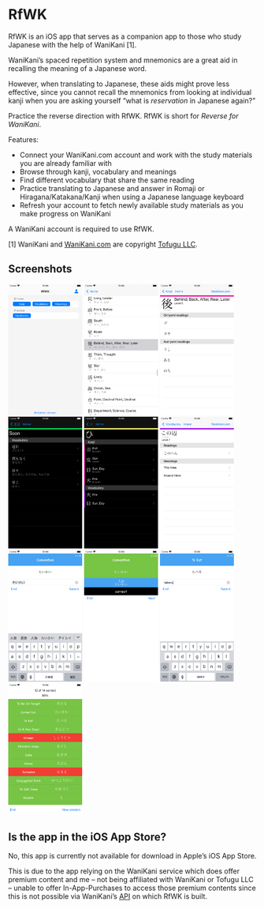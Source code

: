 # RfWK

RfWK is an iOS app that serves as a companion app to those who study Japanese with the help of WaniKani [1].

WaniKani’s spaced repetition system and mnemonics are a great aid in recalling the meaning of a Japanese word.

However, when translating to Japanese, these aids might prove less effective, since you cannot recall the mnemonics from looking at individual kanji when you are asking yourself “what is _reservation_ in Japanese again?”

Practice the reverse direction with RfWK. RfWK is short for _Reverse for WaniKani_.

Features:
- Connect your WaniKani.com account and work with the study materials you are already familiar with
- Browse through kanji, vocabulary and meanings
- Find different vocabulary that share the same reading
- Practice translating to Japanese and answer in Romaji or Hiragana/Katakana/Kanji when using a Japanese language keyboard
- Refresh your account to fetch newly available study materials as you make progress on WaniKani

A WaniKani account is required to use RfWK.

[1] WaniKani and [WaniKani.com](https://wanikani.com) are copyright [Tofugu LLC](https://www.tofugu.com/).

## Screenshots

<div id="screenshots">
  <a href="https://raw.githubusercontent.com/fnoeh/RfWK/public/Screenshots/1.png"><img src="https://raw.githubusercontent.com/fnoeh/RfWK/public/Screenshots/1.png"  width="150" /></a>
  <a href="https://raw.githubusercontent.com/fnoeh/RfWK/public/Screenshots/2.png"><img src="https://raw.githubusercontent.com/fnoeh/RfWK/public/Screenshots/2.png"  width="150" /></a>
  <a href="https://raw.githubusercontent.com/fnoeh/RfWK/public/Screenshots/3.png"><img src="https://raw.githubusercontent.com/fnoeh/RfWK/public/Screenshots/3.png"  width="150" /></a>
  <a href="https://raw.githubusercontent.com/fnoeh/RfWK/public/Screenshots/4.png"><img src="https://raw.githubusercontent.com/fnoeh/RfWK/public/Screenshots/4.png"  width="150" /></a>
  <a href="https://raw.githubusercontent.com/fnoeh/RfWK/public/Screenshots/5.png"><img src="https://raw.githubusercontent.com/fnoeh/RfWK/public/Screenshots/5.png"  width="150" /></a>
  <a href="https://raw.githubusercontent.com/fnoeh/RfWK/public/Screenshots/6.png"><img src="https://raw.githubusercontent.com/fnoeh/RfWK/public/Screenshots/6.png"  width="150" /></a>
  <a href="https://raw.githubusercontent.com/fnoeh/RfWK/public/Screenshots/7.png"><img src="https://raw.githubusercontent.com/fnoeh/RfWK/public/Screenshots/7.png"  width="150" /></a>
  <a href="https://raw.githubusercontent.com/fnoeh/RfWK/public/Screenshots/8.png"><img src="https://raw.githubusercontent.com/fnoeh/RfWK/public/Screenshots/8.png"  width="150" /></a>
  <a href="https://raw.githubusercontent.com/fnoeh/RfWK/public/Screenshots/9.png"><img src="https://raw.githubusercontent.com/fnoeh/RfWK/public/Screenshots/9.png"  width="150" /></a>
  <a href="https://raw.githubusercontent.com/fnoeh/RfWK/public/Screenshots/10.png"><img src="https://raw.githubusercontent.com/fnoeh/RfWK/public/Screenshots/10.png"  width="150" /></a>
</div>

## Is the app in the iOS App Store?

No, this app is currently not available for download in Apple’s iOS App Store.

This is due to the app relying on the WaniKani service which does offer premium content and me – not being affiliated with WaniKani or Tofugu LLC – unable to offer In-App-Purchases to access those premium contents since this is not possible via WaniKani’s [API](https://docs.api.wanikani.com/) on which RfWK is built.
